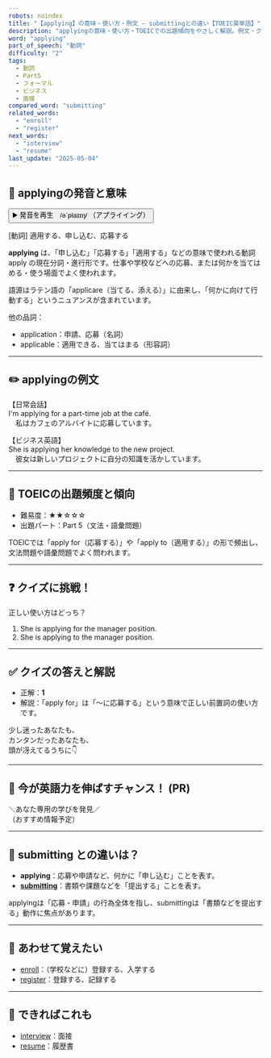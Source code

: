 ```yaml
---
robots: noindex
title: "【applying】の意味・使い方・例文 ― submittingとの違い【TOEIC英単語】"
description: "applyingの意味・使い方・TOEICでの出題傾向をやさしく解説。例文・クイズ付きでsubmittingとの違いもわかりやすく学べます。"
word: "applying"
part_of_speech: "動詞"
difficulty: "2"
tags:
  - 動詞
  - Part5
  - フォーマル
  - ビジネス
  - 面接
compared_word: "submitting"
related_words:
  - "enroll"
  - "register"
next_words:
  - "interview"
  - "resume"
last_update: "2025-05-04"
---
```


## 🔰 applyingの発音と意味

<button class="play-audio" onclick="playTTS('applying')">
  <span class="play-audio-main">
    ▶️ 発音を再生　/əˈplaɪɪŋ/
  </span>
  <span class="play-audio-sub">
    （アプライイング）
  </span>
</button>

[動詞] 適用する、申し込む、応募する

**applying** は、「申し込む」「応募する」「適用する」などの意味で使われる動詞 apply の現在分詞・進行形です。仕事や学校などへの応募、または何かを当てはめる・使う場面でよく使われます。

語源はラテン語の「applicare（当てる、添える）」に由来し、「何かに向けて行動する」というニュアンスが含まれています。

他の品詞：  
- application：申請、応募（名詞）
- applicable：適用できる、当てはまる（形容詞）

---

## ✏️ applyingの例文

【日常会話】  
I'm applying for a part-time job at the café.  
　私はカフェのアルバイトに応募しています。

【ビジネス英語】  
She is applying her knowledge to the new project.  
　彼女は新しいプロジェクトに自分の知識を活かしています。

---

## 🎯 TOEICの出題頻度と傾向

- 難易度：★★☆☆☆
- 出題パート：Part 5（文法・語彙問題）

TOEICでは「apply for（応募する）」や「apply to（適用する）」の形で頻出し、文法問題や語彙問題でよく問われます。

---

## ❓ クイズに挑戦！

正しい使い方はどっち？

1. She is applying for the manager position.  
2. She is applying to the manager position.

---

## ✅ クイズの答えと解説

- 正解：**1**
- 解説：「apply for」は「～に応募する」という意味で正しい前置詞の使い方です。

少し迷ったあなたも、  
カンタンだったあなたも、  
頭が冴えてるうちに👇️

---

## 🚀 今が英語力を伸ばすチャンス！ (PR)

<div class="info-center">
＼あなた専用の学びを発見／<br>  
（おすすめ情報予定）
</div>

---

## 🤔  submitting との違いは？

- **applying**：応募や申請など、何かに「申し込む」ことを表す。
- **[submitting](/submitting)**：書類や課題などを「提出する」ことを表す。

applyingは「応募・申請」の行為全体を指し、submittingは「書類などを提出する」動作に焦点があります。

---

## 🧩 あわせて覚えたい

- [enroll](/enroll)：（学校などに）登録する、入学する
- [register](/register)：登録する、記録する

---

## 📖 できればこれも

- [interview](/interview)：面接
- [resume](/resume)：履歴書

<!-- cvid: aid08_bid22 -->
